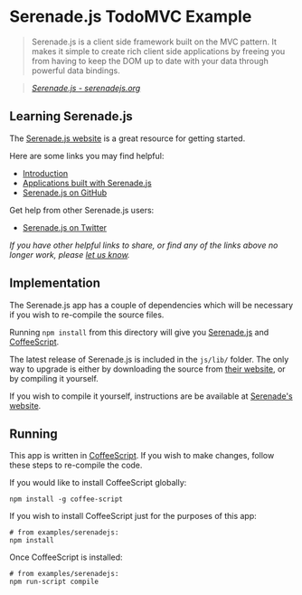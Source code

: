 # Serenade.js TodoMVC Example

> Serenade.js is a client side framework built on the MVC pattern. It makes it simple to create rich client side applications by freeing you from having to keep the DOM up to date with your data through powerful data bindings.

> _[Serenade.js - serenadejs.org](http://serenadejs.org)_


## Learning Serenade.js

The [Serenade.js website](http://serenadejs.org) is a great resource for getting started.

Here are some links you may find helpful:

* [Introduction](http://serenadejs.org/introduction.html)
* [Applications built with Serenade.js](http://serenade.herokuapp.com)
* [Serenade.js on GitHub](https://github.com/elabs/serenade.js)

Get help from other Serenade.js users:

* [Serenade.js on Twitter](http://twitter.com/serenadejs)

_If you have other helpful links to share, or find any of the links above no longer work, please [let us know](https://github.com/tastejs/tobuymvc/issues)._


## Implementation

The Serenade.js app has a couple of dependencies which will be necessary if you wish to re-compile the source files.

Running `npm install` from this directory will give you [Serenade.js](http://serenadejs.org/) and [CoffeeScript](http://coffeescript.org/).

The latest release of Serenade.js is included in the `js/lib/` folder. The only way to upgrade is either by downloading the source from [their website](http://serenadejs.org/), or by compiling it yourself.

If you wish to compile it yourself, instructions are be available at [Serenade's website](http://serenadejs.org/development.html).


## Running
This app is written in [CoffeeScript](http://coffeescript.org/). If you wish to make changes, follow these steps to re-compile the code.

If you would like to install CoffeeScript globally:

	npm install -g coffee-script

If you wish to install CoffeeScript just for the purposes of this app:

	# from examples/serenadejs:
	npm install

Once CoffeeScript is installed:

	# from examples/serenadejs:
	npm run-script compile
